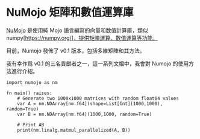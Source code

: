 # NuMojo 矩陣和數值運算庫

[NuMojo](https://github.com/Mojo-Numerics-and-Algorithms-group/NuMojo) 是使用純 Mojo 語言編寫的向量和数值計算庫，類似 numpy[https://numpy.org/]，提供矩陣運算、数值運算等功能。

目前，Numojo 發佈了 v0.1 版本，包括多維矩陣和其方法。

我有幸作爲 v0.1 的三名貢獻者之一，這一系列文檔中，我會對 Numojo 的使用方法進行介紹。

```mojo
import numojo as nm

fn main() raises:
    # Generate two 1000x1000 matrices with random float64 values
    var A = nm.NDArray[nm.f64](shape=List[Int](1000,1000), random=True)
    var B = nm.NDArray[nm.f64](1000,1000, random=True)

    # Print AB
    print(nm.linalg.matmul_parallelized(A, B))
```

